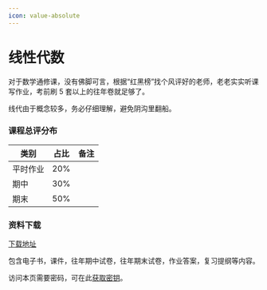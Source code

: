 ```yaml
---
icon: value-absolute
---
```


# 线性代数

对于数学通修课，没有佛脚可言，根据“红黑榜”找个风评好的老师，老老实实听课写作业，考前刷 5 套以上的往年卷就足够了。

线代由于概念较多，务必仔细理解，避免阴沟里翻船。

### 课程总评分布

| 类别   | 占比  | 备注 |
| ---- | --- | -- |
| 平时作业 | 20% |    |
| 期中   | 30% |    |
| 期末   | 50% |    |

### 资料下载

[下载地址](https://cos.tg/xandi)

包含电子书，课件，往年期中试卷，往年期末试卷，作业答案，复习提纲等内容。

访问本页需要密码，可在此[获取密钥](../instructions/get_password.md)。
